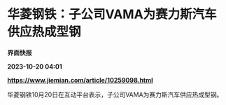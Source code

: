 # 华菱钢铁：子公司VAMA为赛力斯汽车供应热成型钢
**界面快报**

**2023-10-20 04:01**

**https://www.jiemian.com/article/10259098.html**

华菱钢铁10月20日在互动平台表示，子公司VAMA为赛力斯汽车供应热成型钢。